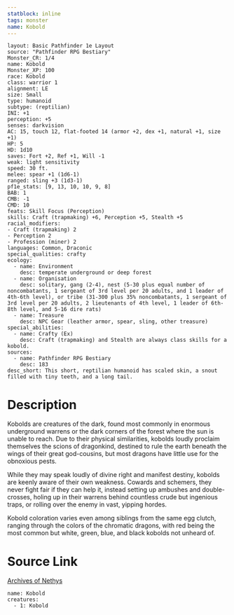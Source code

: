 ```yaml
---
statblock: inline
tags: monster
name: Kobold
---
```

```statblock
layout: Basic Pathfinder 1e Layout
source: "Pathfinder RPG Bestiary"
Monster_CR: 1/4
name: Kobold
Monster_XP: 100
race: Kobold
class: warrior 1
alignment: LE
size: Small
type: humanoid
subtype: (reptilian)
INI: +1
perception: +5
senses: darkvision
AC: 15, touch 12, flat-footed 14 (armor +2, dex +1, natural +1, size +1)
HP: 5
HD: 1d10
saves: Fort +2, Ref +1, Will -1
weak: light sensitivity
speed: 30 ft.
melee: spear +1 (1d6-1)
ranged: sling +3 (1d3-1)
pf1e_stats: [9, 13, 10, 10, 9, 8]
BAB: 1
CMB: -1
CMD: 10
feats: Skill Focus (Perception)
skills: Craft (trapmaking) +6, Perception +5, Stealth +5
racial_modifiers:
- Craft (trapmaking) 2
- Perception 2
- Profession (miner) 2
languages: Common, Draconic
special_qualities: crafty
ecology:
  - name: Environment
    desc: temperate underground or deep forest
  - name: Organisation
    desc: solitary, gang (2-4), nest (5-30 plus equal number of noncombatants, 1 sergeant of 3rd level per 20 adults, and 1 leader of 4th-6th level), or tribe (31-300 plus 35% noncombatants, 1 sergeant of 3rd level per 20 adults, 2 lieutenants of 4th level, 1 leader of 6th-8th level, and 5-16 dire rats)
  - name: Treasure
    desc: NPC Gear (leather armor, spear, sling, other treasure)
special_abilities:
  - name: Crafty (Ex)
    desc: Craft (trapmaking) and Stealth are always class skills for a kobold.
sources:
  - name: Pathfinder RPG Bestiary
    desc: 183
desc_short: This short, reptilian humanoid has scaled skin, a snout filled with tiny teeth, and a long tail.
```
# Description
Kobolds are creatures of the dark, found most commonly in enormous underground warrens or the dark corners of the forest where the sun is unable to reach. Due to their physical similarities, kobolds loudly proclaim themselves the scions of dragonkind, destined to rule the earth beneath the wings of their great god-cousins, but most dragons have little use for the obnoxious pests.

While they may speak loudly of divine right and manifest destiny, kobolds are keenly aware of their own weakness. Cowards and schemers, they never fight fair if they can help it, instead setting up ambushes and double-crosses, holing up in their warrens behind countless crude but ingenious traps, or rolling over the enemy in vast, yipping hordes.

Kobold coloration varies even among siblings from the same egg clutch, ranging through the colors of the chromatic dragons, with red being the most common but white, green, blue, and black kobolds not unheard of.
# Source Link
[Archives of Nethys](https://aonprd.com/MonsterDisplay.aspx?ItemName=Kobold)
```encounter-table
name: Kobold
creatures:
  - 1: Kobold
```
